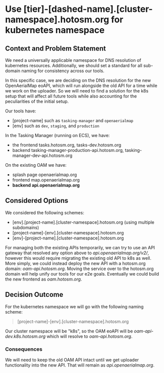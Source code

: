 # Use [tier]-[dashed-name].[cluster-namespace].hotosm.org for kubernetes namespace

## Context and Problem Statement

We need a universally applicable namespace for DNS resolution of kubernetes resources. Additionally, we should set a standard for all sub-domain naming for consistency across our tools. 

In this specific case, we are deciding on the DNS resolution for the new OpenAerialMap eoAPI, which will run alongside the old API for a time while we work on the uploader. So we will need to find a solution for the k8s setup that will affect all future tools while also accounting for the peculiarities of the initial setup. 

Our tools have:
- [project-name] such as `tasking-manager` and `openaerialmap`
- [env] such as `dev`, `staging`, and `production`

In the Tasking Manager (running on ECS), we have:
- the frontend tasks.hotosm.org, tasks-dev.hotosm.org
- backend tasking-manager-production-api.hotosm.org, tasking-manager-dev-api.hotosm.org

On the existing OAM we have:
- splash page openaerialmap.org
- frontend map.openaerialmap.org
- **backend api.openaerialmap.org**

## Considered Options

We considered the following schemes:

- [env].[project-name].[cluster-namespace].hotosm.org (using multiple subdomains)
- [project-name]-[env].[cluster-namespace].hotosm.org
- [env]-[project-name].[cluster-namespace].hotosm.org

For managing both the existing APIs temporarily, we can try to use an API gateway that resolved any option above to _api.openaerialmap.org/v2/_, however this would require migrating the existing old API to k8s as well. More simply, we could instead deploy the new API with a hotosm.org domain: _oam-api.hotosm.org_. Moving the service over to the hotosm.org domain will help unify our tools for our e2e goals. Eventually we could build the new frontend as _oam.hotosm.org_.

## Decision Outcome

For the kubernetes namespace we will go with the following naming scheme: 

> [project-name]-[env].[cluster-namespace].hotosm.org

Our cluster namespace will be "k8s", so the OAM eoAPI will be _oam-api-dev.k8s.hotosm.org_ which will resolve to _oam-api.hotosm.org_. 

### Consequences

We will need to keep the old OAM API intact until we get uploader functionality into the new API. That will remain as _api.openaerialmap.org_.


